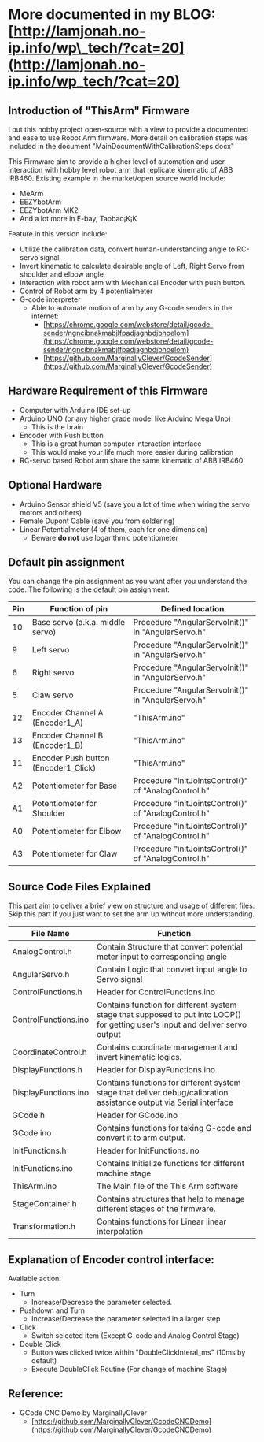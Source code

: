 

# More documented in my BLOG: [http://lamjonah.no-ip.info/wp\_tech/?cat=20](http://lamjonah.no-ip.info/wp_tech/?cat=20)

## Introduction of &quot;ThisArm&quot; Firmware

I put this hobby project open-source with a view to provide a documented and ease to use Robot Arm firmware. More detail on calibration steps was included in the document &quot;MainDocumentWithCalibrationSteps.docx&quot;

This Firmware aim to provide a higher level of automation and user interaction with hobby level robot arm that replicate kinematic of ABB IRB460.  Existing example in the market/open source world include:

- MeArm
- EEZYbotArm
- EEZYbotArm MK2
- And a lot more in E-bay, Taobao¡K¡K

Feature in this version include:

- Utilize the calibration data, convert human-understanding angle to RC-servo signal
- Invert kinematic to calculate desirable angle of Left, Right Servo from shoulder and elbow angle
- Interaction with robot arm with Mechanical Encoder with push button.
- Control of Robot arm by 4 potentialmeter
- G-code interpreter
  - Able to automate motion of arm by any G-code senders in the internet:
    - [https://chrome.google.com/webstore/detail/gcode-sender/ngncibnakmabjlfpadjagnbdjbhoelom](https://chrome.google.com/webstore/detail/gcode-sender/ngncibnakmabjlfpadjagnbdjbhoelom)
    - [https://github.com/MarginallyClever/GcodeSender](https://github.com/MarginallyClever/GcodeSender)

## Hardware Requirement of this Firmware

- Computer with Arduino IDE set-up
- Arduino UNO (or any higher grade model like Arduino Mega Uno)
  - This is the brain
- Encoder with Push button
  - This is a great human computer interaction interface
  - This would make your life much more easier during calibration
- RC-servo based Robot arm share the same kinematic of ABB IRB460

## Optional Hardware

- Arduino Sensor shield V5 (save you a lot of time when wiring the servo motors and others)
- Female Dupont Cable (save you from soldering)
- Linear Potentialmeter (4 of them, each for one dimension)
  - Beware **do not** use logarithmic potentiometer

## Default pin assignment

You can change the pin assignment as you want after you understand the code. The following is the default pin assignment:

| Pin | Function of pin | Defined location |
| --- | --- | --- |
| 10 | Base servo (a.k.a. middle servo) | Procedure &quot;AngularServoInit()&quot; in &quot;AngularServo.h&quot; |
| 9 | Left servo   | Procedure &quot;AngularServoInit()&quot; in &quot;AngularServo.h&quot; |
| 6 | Right servo | Procedure &quot;AngularServoInit()&quot; in &quot;AngularServo.h&quot; |
| 5 | Claw servo | Procedure &quot;AngularServoInit()&quot; in &quot;AngularServo.h&quot; |
| 12 | Encoder Channel A (Encoder1\_A) | &quot;ThisArm.ino&quot; |
| 13 | Encoder Channel B (Encoder1\_B) | &quot;ThisArm.ino&quot; |
| 11 | Encoder Push button (Encoder1\_Click) | &quot;ThisArm.ino&quot; |
| A2 | Potentiometer for Base | Procedure &quot;initJointsControl()&quot; of &quot;AnalogControl.h&quot; |
| A1 | Potentiometer for Shoulder | Procedure &quot;initJointsControl()&quot; of &quot;AnalogControl.h&quot; |
| A0 | Potentiometer for Elbow | Procedure &quot;initJointsControl()&quot; of &quot;AnalogControl.h&quot; |
| A3 | Potentiometer for Claw | Procedure &quot;initJointsControl()&quot; of &quot;AnalogControl.h&quot; |

## Source Code Files Explained

This part aim to deliver a brief view on structure and usage of different files. Skip this part if you just want to set the arm up without more understanding.

| File Name | Function |
| --- | --- |
| AnalogControl.h | Contain Structure that convert  potential meter input to corresponding angle |
| AngularServo.h | Contain Logic that convert input angle to Servo signal |
| ControlFunctions.h | Header for ControlFunctions.ino |
| ControlFunctions.ino | Contains function for different system stage that supposed to put into LOOP() for getting user&#39;s input and deliver servo output |
| CoordinateControl.h | Contains coordinate management and invert kinematic logics. |
| DisplayFunctions.h | Header for DisplayFunctions.ino |
| DisplayFunctions.ino | Contains functions for different system stage that deliver debug/calibration assistance output via Serial interface |
| GCode.h | Header for GCode.ino |
| GCode.ino | Contains functions for taking G-code and convert it to arm output. |
| InitFunctions.h | Header for InitFunctions.ino |
| InitFunctions.ino | Contains Initialize functions for different machine stage |
| ThisArm.ino | The Main file of the This Arm software |
| StageContainer.h | Contains structures that help to manage different stages of the firmware. |
| Transformation.h | Contains functions for Linear linear interpolation |

## Explanation of Encoder control interface:

Available action:

- Turn
  - Increase/Decrease the parameter selected.
- Pushdown and Turn
  - Increase/Decrease the parameter selected in a larger step
- Click
  - Switch selected item (Except G-code and Analog Control Stage)
- Double Click
  - Button was clicked twice within &quot;DoubleClickInteral\_ms&quot; (10ms by default)
  - Execute DoubleClick Routine (For change of machine Stage)

## Reference:

- GCode CNC Demo by MarginallyClever
  - [https://github.com/MarginallyClever/GcodeCNCDemo](https://github.com/MarginallyClever/GcodeCNCDemo)

